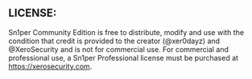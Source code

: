 ## LICENSE:
Sn1per Community Edition is free to distribute, modify and use with the condition that credit is provided to the creator (@xer0dayz) and @XeroSecurity and is not for commercial use. For commercial and professional use, a Sn1per Professional license must be purchased at https://xerosecurity.com.
